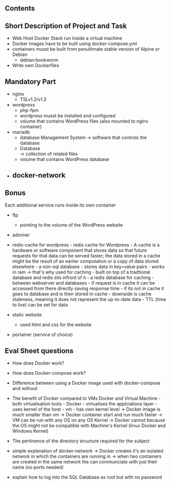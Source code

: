 ## Contents

## Short Description of Project and Task

- Web Host Docker Stack run inside a virtual machine  
- Docker images have to be built using docker-compose.yml  
- containers musst be built from penultimate stable version of Alpine or Debian  
	- debian:bookworm  
- Write own Dockerfiles  


## Mandatory Part
- nginx
	- TSLv1.2/v1.3
- wordpress
	- php-fpm  
	- wordpress musst be installed and configured  
	- volume that contains WordPress files (also mounted to nginx container)  
- mariadb
	- database Management System
		-> software that controls the database  
	- Database  
		-> collection of related files  
	- volume that contains WordPress database  
- docker-network  
	-   

## Bonus
Each additional service runs inside its own container 
- ftp  
	- pointing to the volume of the WordPress website  
- adminer
- redis-cache for wordpress
			- redis cache for Wordpress
			- A cache is a hardware or software component that stores data so that future requests for that data can be served faster; the data stored in a cache might be the result of an earlier computation or a copy of data stored elsewhere
			- a non-sql database
			- stores data in key=value pairs
			- works in ram -> that's why used for caching
			- built on top of a tradtional database and redis sits infront of it
			- a redis database for caching
				- between webserver and databases
				- if request is in cache it can be accessed from there directly saving response time
				- if its not in cache it goes to database and is then stored in cache
			- downside is cache staleness, meaning it does not represent the up-to-date data
				- TTL (time to live) can be set for data

- static website
	- used html and css for the website
- portainer (service of choice)

## Eval Sheet questions
- How does Docker work?

- How does Docker-compose work?

- Difference between using a Docker image used with docker-compose and without

- The benefit of Docker compared to VMs
	Docker and Virtual Machine
		- both virtualisation tools
		- Docker
			- virtualises the applciations layer
			- uses kernel of the host
		- vm
			- has own kernel level
	-> Docker image is much smaller than vm
	-> Docker container start and run much faster
	-> VM can be run with any OS on any OS Kernel
		-> Docker cannot because the OS might not be compatible with Machine's Kernel (linux Docker and Windows Kernel)

- The pertinence of the directory structure required for the subject

- simple explanation of docker-network
	-> Docker creates it's an isolated network in which the containers are running in
	-> when two containers are created in the same network the can communciate with just their name (no ports needed)

- explain how to log into the SQL Database as root but with no password

